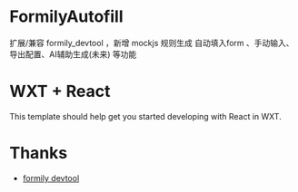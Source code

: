 # FormilyAutofill

扩展/兼容 formily_devtool ，新增 mockjs 规则生成 自动填入form 、手动输入、导出配置、AI辅助生成(未来) 等功能

# WXT + React

This template should help get you started developing with React in WXT.

# Thanks

- [formily devtool](https://github.com/alibaba/formily/tree/formily_next/devtools/chrome-extension)
